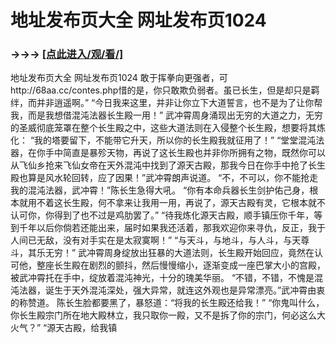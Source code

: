 # 地址发布页大全 网址发布页1024

### →→→ <a href="http://3t3e.com/index.html">[点此进入/观/看/]</a>

地址发布页大全 网址发布页1024
敢于挥拳向更强者，可http://68aa.cc/contes.php惜的是，你只敢欺负弱者。虽已长生，但是却只是羁绊，而并非逍遥啊。”
    “今日我来这里，并非让你立下大道誓言，也不是为了让你帮我，而是我想借混沌法器长生殿一用！”
    武冲霄周身涌现出无穷的大道之力，无穷的圣威彻底笼罩在整个长生殿之中，这些大道法则在入侵整个长生殿，想要将其炼化：
    “我的塔要留下，不能带它升天，所以你的长生殿我就征用了！”
    “堂堂混沌法器，在你手中简直是暴殄天物，再说了这长生殿也并非你所拥有之物，既然你可以从飞仙乡抢来飞仙女帝在天外混沌中找到了源天古殿，那我今日在你手中抢了长生殿也算是风水轮回转，应了因果！”武冲霄朗声说道。
    “不，不可以，你不能抢走我的混沌法器，武冲霄！”陈长生急得大吼。
    “你有本命兵器长生剑护佑己身，根本就用不着这长生殿，何不拿来让我用一用，再说了，源天古殿有灵，它根本就不认可你，你得到了也不过是鸡肋罢了。”
    “待我炼化源天古殿，顺手镇压你千年，等到千年以后你倘若还能出来，届时如果我还活着，那我欢迎你来寻仇，反正，我于人间已无敌，没有对手实在是太寂寞啊！”
    “与天斗，与地斗，与人斗，与天尊斗，其乐无穷！”
    武冲霄周身绽放出狂暴的大道法则，长生殿开始回应，竟然在认可他，整座长生殿在剧烈的颤抖，然后慢慢缩小，逐渐变成一座巴掌大小的宫殿，被武冲霄托在手中，绽放着混沌神光，十分的瑰美华丽。
    “不错，不错，不愧是混沌法器，诞生于天外混沌深处，强大异常，就连这外观也是异常漂亮。”武冲霄由衷的称赞道。
    陈长生脸都要黑了，暴怒道：“将我的长生殿还给我！”
    “你鬼叫什么，你长生殿宗门所在地大殿林立，我只取你一殿，又不是拆了你的宗门，何必这么大火气？”
    “源天古殿，给我镇

